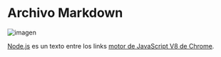 # Archivo Markdown
![imagen](imagenes/foto.jpg)

[Node.js](https://nodejs.org/es/) es un texto entre los links [motor de JavaScript V8 de Chrome](https://developers.google.com/v8/).
